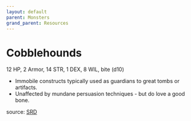```yaml
---
layout: default
parent: Monsters
grand_parent: Resources
---
```


# Cobblehounds
12 HP, 2 Armor, 14 STR, 1 DEX, 8 WIL, bite (d10)  
- Immobile constructs typically used as guardians to great tombs or artifacts.   
- Unaffected by mundane persuasion techniques - but do love a good bone.   

source: [SRD](/cairn-srd#Bestiary)
